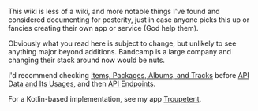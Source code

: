 This wiki is less of a wiki, and more notable things I've found and considered documenting for posterity, just in case anyone picks this up or fancies creating their own app or service (God help them).

Obviously what you read here is subject to change, but unlikely to see anything major beyond additions. Bandcamp is a large company and changing their stack around now would be nuts.

I'd recommend checking [Items, Packages, Albums, and Tracks](https://github.com/har-nick/bandcamp-api-docs/wiki/Items,-Packages,-Albums,-and-Tracks) before [API Data and Its Usages](https://github.com/har-nick/bandcamp-api-docs/wiki/API-Data-and-Its-Usages), and then [API Endpoints](https://github.com/har-nick/bandcamp-api-docs/wiki/API-Endpoints).

For a Kotlin-based implementation, see my app [Troupetent](https://github.com/har-nick/troupetent).